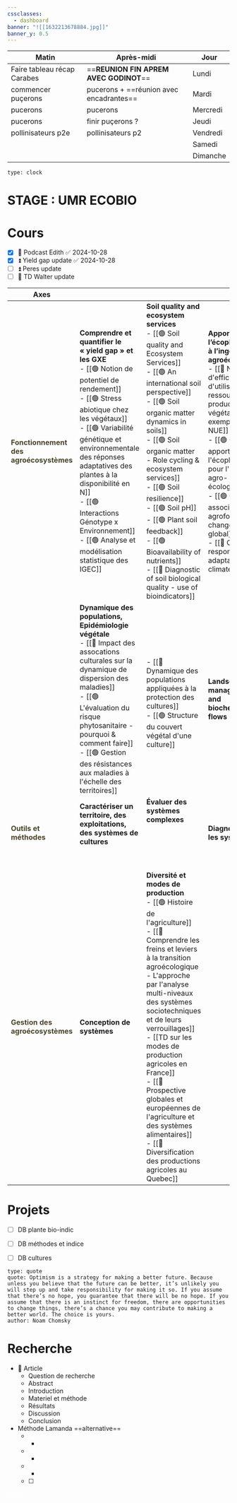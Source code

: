 ```yaml
---
cssclasses:
  - dashboard
banner: "![[1632213678884.jpg]]"
banner_y: 0.5
---
```


| Matin                       | Après-midi                              | Jour     |
| --------------------------- | --------------------------------------- | -------- |
| Faire tableau récap Carabes | ==**REUNION FIN APREM AVEC GODINOT**==  | Lundi    |
| commencer puçerons          | pucerons + ==réunion avec encadrantes== | Mardi    |
| pucerons                    | pucerons                                | Mercredi |
| pucerons                    | finir puçerons ?                        | Jeudi    |
| pollinisateurs p2e          | pollinisateurs p2                       | Vendredi |
|                             |                                         | Samedi   |
|                             |                                         | Dimanche |

```widgets
type: clock 
```

# STAGE : UMR ECOBIO

# Cours

- [x] 🔺 Podcast Edith ✅ 2024-10-28
- [x] ⏫ Yield gap update ✅ 2024-10-28
- [ ] ⏫ Peres update
- [ ] 🔼 TD Walter update

| Axes                                                                   |                                                                                                                                                                                                                                                                                                                                                                                    |                                                                                                                                                                                                                                                                                                                                                                                                                                                                                     |                                                                                                                                                                                                                                                                                                                                                                                         |
| ---------------------------------------------------------------------- | ---------------------------------------------------------------------------------------------------------------------------------------------------------------------------------------------------------------------------------------------------------------------------------------------------------------------------------------------------------------------------------- | ----------------------------------------------------------------------------------------------------------------------------------------------------------------------------------------------------------------------------------------------------------------------------------------------------------------------------------------------------------------------------------------------------------------------------------------------------------------------------------- | --------------------------------------------------------------------------------------------------------------------------------------------------------------------------------------------------------------------------------------------------------------------------------------------------------------------------------------------------------------------------------------- |
| <b><font color="#494429">Fonctionnement des agroécosystèmes</font></b> | **Comprendre et quantifier le « yield gap » et les GXE**<br>- [[🟢 Notion de potentiel de rendement]]<br>- [[🟢 Stress abiotique chez les végétaux]]<br>- [[🟢 Variabilité génétique et environnementale des réponses adaptatives des plantes à la disponibilité en N]]<br>- [[🟢 Interactions Génotype x Environnement]]<br>- [[🟢 Analyse et modélisation statistique des IGEC]] | **Soil quality and ecosystem services**<br>- [[🟢 Soil quality and Ecosystem Services]]<br>- [[🟢 An international soil perspective]]<br>- [[🟢 Soil organic matter dynamics in soils]]<br>- [[🟢 Soil organic matter - Role cycling & ecosystem services]]<br>- [[🟢 Soil resilience]]<br>- [[🟢 Soil pH]]<br>- [[🟢 Plant soil feedback]]<br>- [[🟢 Bioavailability of nutrients]]<br>- [[🔴 Diagnostic of soil biological quality - use of bioindicators]]                       | **Apports de l’écophysiologie à l’ingénierie agroécologique**<br>- [[🔴 Notion d'efficience d'utilisation des ressources en production végétale - exemple de la NUE]]<br>- [[🟢 Quels apports de l'écophysiologie pour l'ingénierie agro-écologique ?]]<br>- [[🟢 Cultures associées, agroforesterie et changement global]]<br>- [[🔴 Crop responses and adaptation to climate change]] |
|                                                                        | **Dynamique des populations, Epidémiologie végétale**<br>- [[🔴 Impact des assocations culturales sur la dynamique de dispersion des maladies]]<br>- [[🟢 L'évaluation du risque phytosanitaire - pourquoi & comment faire]]<br>- [[🟢 Gestion des résistances aux maladies à l'échelle des territoires]]<br>                                                                      | <br>- [[🔴 Dynamique des populations appliquées à la protection des cultures]]<br>- [[🟢 Structure du couvert végétal d'une culture]]                                                                                                                                                                                                                                                                                                                                              | **Landscape management and biochemical flows**                                                                                                                                                                                                                                                                                                                                          |
| <b><font color="#494429">Outils et méthodes</font></b>                 | **Caractériser un territoire, des exploitations, des systèmes de cultures**<br><br><br>                                                                                                                                                                                                                                                                                            | **Évaluer des systèmes complexes**<br><br><br><br><br><br>                                                                                                                                                                                                                                                                                                                                                                                                                          | **Diagnostiquer les systèmes**<br>                                                                                                                                                                                                                                                                                                                                                      |
| <b><font color="#494429">Gestion des agroécosystèmes</font></b>        | **Conception de systèmes**                                                                                                                                                                                                                                                                                                                                                         | **Diversité et modes de production**<br>- [[🟢 Histoire de l'agriculture]]<br>- [[🔴 Comprendre les freins et leviers à la transition agroécologique - L'approche par l'analyse multi-niveaux des systèmes sociotechniques et de leurs verrouillages]]<br>- [[TD sur les modes de production agricoles en France]]<br>- [[🔴 Prospective globales et européennes de l'agriculture et des systèmes alimentaires]]<br>- [[🔴 Diversification des productions agricoles au Quebec]] |                                                                                                                                                                                                                                                                                                                                                                                         |

# Projets

- [ ] DB plante bio-indic 
- [ ] DB méthodes et indice 
- [ ] DB cultures


```widgets
type: quote
quote: Optimism is a strategy for making a better future. Because unless you believe that the future can be better, it’s unlikely you will step up and take responsibility for making it so. If you assume that there’s no hope, you guarantee that there will be no hope. If you assume that there is an instinct for freedom, there are opportunities to change things, there’s a chance you may contribute to making a better world. The choice is yours.
author: Noam Chomsky
```




# Recherche
- 📓 Article
	- Question de recherche
	- Abstract
	- Introduction
	- Materiel et méthode
	- Résultats
	- Discussion
	- Conclusion
- Méthode Lamanda ==alternative== 
	- - 
	- -
	- -
	- [ ] 























<div class="title" style="color: white;">HOME</div>
